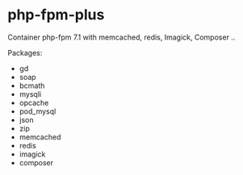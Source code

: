 # php-fpm-plus
Container php-fpm 7.1 with memcached, redis, Imagick, Composer .. 

Packages:
- gd
- soap
- bcmath
- mysqli
- opcache
- pod_mysql
- json
- zip
- memcached
- redis
- imagick
- composer
